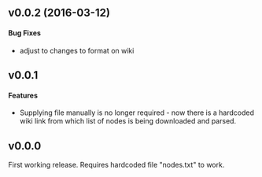 ## v0.0.2  (2016-03-12)

#### Bug Fixes

*   adjust to changes to format on wiki


## v0.0.1

#### Features

*   Supplying file manually is no longer required - now there is a hardcoded
    wiki link from which list of nodes is being downloaded and parsed.


## v0.0.0

First working release. Requires hardcoded file "nodes.txt" to work.

